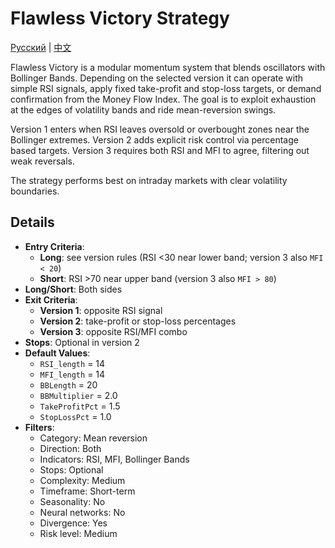 # Flawless Victory Strategy
[Русский](README_ru.md) | [中文](README_cn.md)

Flawless Victory is a modular momentum system that blends oscillators with Bollinger Bands. Depending on the selected version it can operate with simple RSI signals, apply fixed take-profit and stop-loss targets, or demand confirmation from the Money Flow Index. The goal is to exploit exhaustion at the edges of volatility bands and ride mean-reversion swings.

Version 1 enters when RSI leaves oversold or overbought zones near the Bollinger extremes. Version 2 adds explicit risk control via percentage based targets. Version 3 requires both RSI and MFI to agree, filtering out weak reversals.

The strategy performs best on intraday markets with clear volatility boundaries.

## Details

- **Entry Criteria**:
  - **Long**: see version rules (RSI <30 near lower band; version 3 also `MFI < 20`)
  - **Short**: RSI >70 near upper band (version 3 also `MFI > 80`)
- **Long/Short**: Both sides
- **Exit Criteria**:
  - **Version 1**: opposite RSI signal
  - **Version 2**: take-profit or stop-loss percentages
  - **Version 3**: opposite RSI/MFI combo
- **Stops**: Optional in version 2
- **Default Values**:
  - `RSI_length` = 14
  - `MFI_length` = 14
  - `BBLength` = 20
  - `BBMultiplier` = 2.0
  - `TakeProfitPct` = 1.5
  - `StopLossPct` = 1.0
- **Filters**:
  - Category: Mean reversion
  - Direction: Both
  - Indicators: RSI, MFI, Bollinger Bands
  - Stops: Optional
  - Complexity: Medium
  - Timeframe: Short-term
  - Seasonality: No
  - Neural networks: No
  - Divergence: Yes
  - Risk level: Medium
